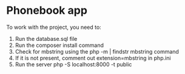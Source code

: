 # Phonebook app

To work with the project, you need to:

1. Run the database.sql file
2. Run the composer install command
3. Check for mbstring using the php -m | findstr mbstring command
4. If it is not present, comment out extension=mbstring in php.ini
5. Run the server php -S localhost:8000 -t public
